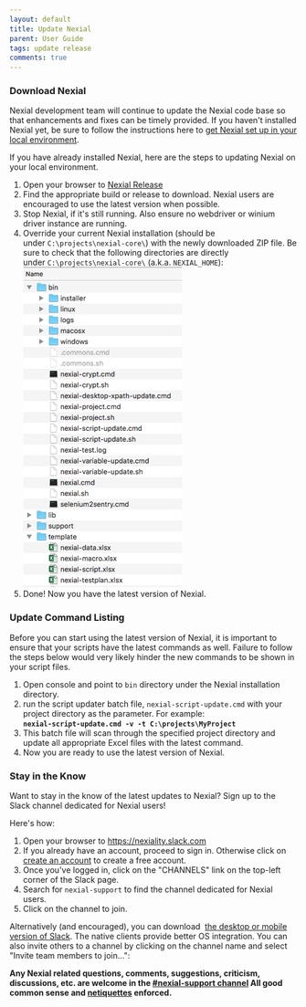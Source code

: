 ```yaml
---
layout: default
title: Update Nexial
parent: User Guide
tags: update release
comments: true
---
```



### Download Nexial
Nexial development team will continue to update the Nexial code base so that enhancements and fixes 
can be timely provided. If you haven't installed Nexial yet, be sure to follow the instructions 
here to [get Nexial set up in your local environment](InstallingNexial).

If you have already installed Nexial, here are the steps to updating Nexial on your local 
environment.

1.  Open your browser to <a href="https://github.com/nexiality/nexial-core/releases" class="external-link" target="_nexial_external">Nexial Release</a>
1.  Find the appropriate build or release to download. Nexial users are encouraged to use the 
				latest version when possible.
1.  Stop Nexial, if it's still running. Also ensure no webdriver or winium driver instance 
				are running.
1.  Override your current Nexial installation (should be under `C:\projects\nexial-core\`) with 
				the newly downloaded ZIP file. Be sure to check that the following directories are directly 
				under `C:\projects\nexial-core\` (a.k.a. `NEXIAL_HOME`):  
    ![project](image/UpdateNexial_01.png)
1.  Done! Now you have the latest version of Nexial.


### Update Command Listing
Before you can start using the latest version of Nexial, it is important to ensure that your 
scripts have the latest commands as well. Failure to follow the steps below would very likely 
hinder the new commands to be shown in your script files.

1.  Open console and point to `bin` directory under the Nexial installation directory.  
2.  run the script updater batch file, `nexial-script-update.cmd` with your project directory 
				as the parameter. For example:  
    **`nexial-script-update.cmd -v -t C:\projects\MyProject`**
3.  This batch file will scan through the specified project directory and update all appropriate 
				Excel files with the latest command.
4.  Now you are ready to use the latest version of Nexial.


### Stay in the Know
Want to stay in the know of the latest updates to Nexial? Sign up to the Slack channel dedicated 
for Nexial users!

Here's how:

1.  Open your browser to <a href="https://nexiality.slack.com/" class="external-link" target="_nexial_external">https://nexiality.slack.com</a>
2.  If you already have an account, proceed to sign in. Otherwise click on 
				<a href="https://nexiality.slack.com//signup/" class="external-link" target="_nexial_external">create an account</a> to create a free account.
3.  Once you've logged in, click on the "CHANNELS" link on the top-left corner of the Slack page.
4.  Search for `nexial-support` to find the channel dedicated for Nexial users.
5.  Click on the channel to join.

Alternatively (and encouraged), you can download 
<a href="https://slack.com/downloads" class="external-link" target="_nexial_external">the desktop or mobile version of Slack</a>. The native 
clients provide better OS integration. You can also invite others to a channel by clicking on the channel name and 
select "Invite team members to join...":<br/>

**Any Nexial related questions, comments, suggestions, criticism, discussions, etc. are 
welcome in the <a href="https://nexiality.slack.com/messages/C9QH23P0U" class="external-link" target="_nexial_external">#nexial-support channel</a> All good 
common sense and <a href="http://www.dictionary.com/browse/netiquette" class="external-link" target="_nexial_external">netiquettes</a> enforced.**
